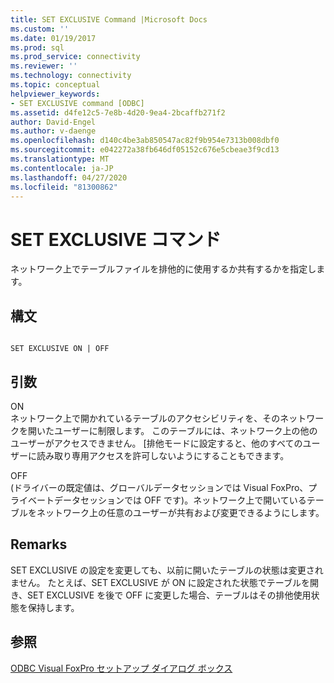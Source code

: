 ```yaml
---
title: SET EXCLUSIVE Command |Microsoft Docs
ms.custom: ''
ms.date: 01/19/2017
ms.prod: sql
ms.prod_service: connectivity
ms.reviewer: ''
ms.technology: connectivity
ms.topic: conceptual
helpviewer_keywords:
- SET EXCLUSIVE command [ODBC]
ms.assetid: d4fe12c5-7e8b-4d20-9ea4-2bcaffb271f2
author: David-Engel
ms.author: v-daenge
ms.openlocfilehash: d140c4be3ab850547ac82f9b954e7313b008dbf0
ms.sourcegitcommit: e042272a38fb646df05152c676e5cbeae3f9cd13
ms.translationtype: MT
ms.contentlocale: ja-JP
ms.lasthandoff: 04/27/2020
ms.locfileid: "81300862"
---
```

# <a name="set-exclusive-command"></a>SET EXCLUSIVE コマンド
ネットワーク上でテーブルファイルを排他的に使用するか共有するかを指定します。  
  
## <a name="syntax"></a>構文  
  
```  
  
SET EXCLUSIVE ON | OFF  
```  
  
## <a name="arguments"></a>引数  
 ON  
 ネットワーク上で開かれているテーブルのアクセシビリティを、そのネットワークを開いたユーザーに制限します。 このテーブルには、ネットワーク上の他のユーザーがアクセスできません。 [排他モードに設定すると、他のすべてのユーザーに読み取り専用アクセスを許可しないようにすることもできます。  
  
 OFF  
 (ドライバーの既定値は、グローバルデータセッションでは Visual FoxPro、プライベートデータセッションでは OFF です)。ネットワーク上で開いているテーブルをネットワーク上の任意のユーザーが共有および変更できるようにします。  
  
## <a name="remarks"></a>Remarks  
 SET EXCLUSIVE の設定を変更しても、以前に開いたテーブルの状態は変更されません。 たとえば、SET EXCLUSIVE が ON に設定された状態でテーブルを開き、SET EXCLUSIVE を後で OFF に変更した場合、テーブルはその排他使用状態を保持します。  
  
## <a name="see-also"></a>参照  
 [ODBC Visual FoxPro セットアップ ダイアログ ボックス](../../odbc/microsoft/odbc-visual-foxpro-setup-dialog-box.md)
